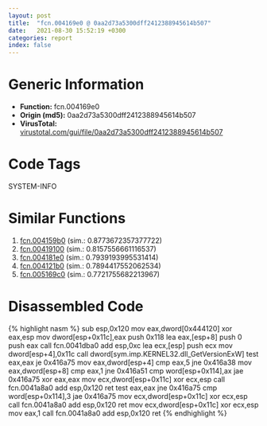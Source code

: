 ```yaml
---
layout: post
title:  "fcn.004169e0 @ 0aa2d73a5300dff2412388945614b507"
date:   2021-08-30 15:52:19 +0300
categories: report
index: false
---
```


# Generic Information
- **Function:** fcn.004169e0
- **Origin (md5):** 0aa2d73a5300dff2412388945614b507
- **VirusTotal:** [virustotal.com/gui/file/0aa2d73a5300dff2412388945614b507][virustotal_ref]

# Code Tags
<span class="tag" id="SYSTEM-INFO">SYSTEM-INFO</span>


# Similar Functions

1. [fcn.004159b0][similar_1_ref] (sim.: 0.8773672357377722)
2. [fcn.00419100][similar_2_ref] (sim.: 0.8157556661116537)
3. [fcn.004181e0][similar_3_ref] (sim.: 0.7939193995531414)
4. [fcn.004121b0][similar_4_ref] (sim.: 0.7894417552062534)
5. [fcn.005169c0][similar_5_ref] (sim.: 0.7721755682213967)


# Disassembled Code

{% highlight nasm %}
sub esp,0x120
mov eax,dword[0x444120]
xor eax,esp
mov dword[esp+0x11c],eax
push 0x118
lea eax,[esp+8]
push 0
push eax
call fcn.0041dba0
add esp,0xc
lea ecx,[esp]
push ecx
mov dword[esp+4],0x11c
call dword[sym.imp.KERNEL32.dll_GetVersionExW]
test eax,eax
je 0x416a75
mov eax,dword[esp+4]
cmp eax,5
jne 0x416a38
mov eax,dword[esp+8]
cmp eax,1
jne 0x416a51
cmp word[esp+0x114],ax
jae 0x416a75
xor eax,eax
mov ecx,dword[esp+0x11c]
xor ecx,esp
call fcn.0041a8a0
add esp,0x120
ret 
test eax,eax
jne 0x416a75
cmp word[esp+0x114],3
jae 0x416a75
mov ecx,dword[esp+0x11c]
xor ecx,esp
call fcn.0041a8a0
add esp,0x120
ret 
mov ecx,dword[esp+0x11c]
xor ecx,esp
mov eax,1
call fcn.0041a8a0
add esp,0x120
ret 
{% endhighlight %}


[similar_1_ref]: /report/fcn.004159b0@0aa2d73a5300dff2412388945614b507
[similar_2_ref]: /report/fcn.00419100@0aa2d73a5300dff2412388945614b507
[similar_3_ref]: /report/fcn.004181e0@0aa2d73a5300dff2412388945614b507
[similar_4_ref]: /report/fcn.004121b0@0aa2d73a5300dff2412388945614b507
[similar_5_ref]: /report/fcn.005169c0@14b20b07906a36e23f2230c8042160f2
[virustotal_ref]: https://www.virustotal.com/gui/file/0aa2d73a5300dff2412388945614b507